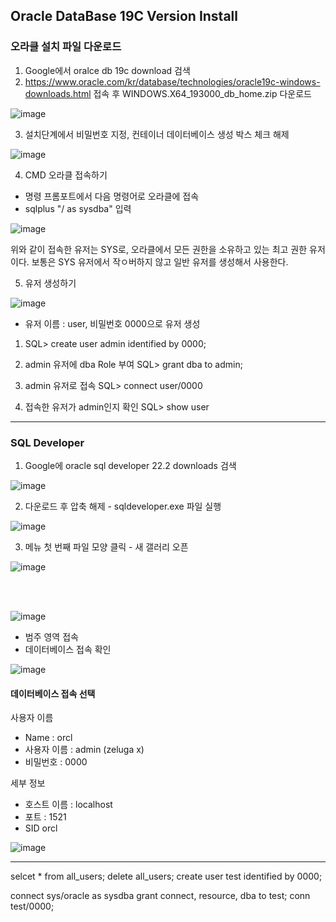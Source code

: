 ## Oracle DataBase 19C Version Install 

### 오라클 설치 파일 다운로드 
1. Google에서 oralce db 19c download 검색
2. https://www.oracle.com/kr/database/technologies/oracle19c-windows-downloads.html 접속 후 WINDOWS.X64_193000_db_home.zip 다운로드

![image](https://github.com/user-attachments/assets/ffd6ed49-b6d5-474f-b76e-e92e900fc523)


3. 설치단계에서 비밀번호 지정, 컨테이너 데이터베이스 생성 박스 체크 해제

![image](https://github.com/user-attachments/assets/92915852-68a3-4eb8-ba4e-a6fb8e2d02ae)

4. CMD 오라클 접속하기
- 명령 프롬포트에서 다음 명령어로 오라클에 접속
- sqlplus "/ as sysdba" 입력


![image](https://github.com/user-attachments/assets/f22bae08-5729-4590-9788-93ab7acb6370)

위와 같이 접속한 유저는 SYS로, 오라클에서 모든 권한을 소유하고 있는 최고 권한 유저이다.
보통은 SYS 유저에서 작ㅇ버하지 않고 일반 유저를 생성해서 사용한다. 

5. 유저 생성하기

![image](https://github.com/user-attachments/assets/414adbfe-1abf-482f-9432-c5aa6ebe5c36)


- 유저 이름 : user, 비밀번호 0000으로 유저 생성
1. SQL> create user admin
  identified by 0000;

2. admin 유저에 dba Role 부여
   SQL> grant dba to admin;

3. admin 유저로 접속
  SQL> connect user/0000

4. 접속한 유저가 admin인지 확인
  SQL> show user 

---

### SQL Developer
1. Google에 oracle sql developer 22.2 downloads 검색


![image](https://github.com/user-attachments/assets/dd228989-59eb-406c-9d1e-c333c60fdcf8)


 2. 다운로드 후 압축 해제 - sqldeveloper.exe 파일 실행


![image](https://github.com/user-attachments/assets/566c3101-da24-48f4-97c0-c90946531d32)


 3. 메뉴 첫 번째 파일 모양 클릭 - 새 갤러리 오픈


![image](https://github.com/user-attachments/assets/ce45cf5e-0bac-4c34-9e42-1a287ebe61fd)


<br>
<br>

![image](https://github.com/user-attachments/assets/aac60847-97d2-4c52-bfb4-693b55f2299c)

- 범주 영역 접속
- 데이터베이스 접속 확인


![image](https://github.com/user-attachments/assets/4619e5a7-4b14-469d-8bcc-80fcff35f93f)

#### 데이터베이스 접속 선택

사용자 이름 

- Name : orcl
- 사용자 이름 : admin (zeluga x)
- 비밀번호 : 0000

세부 정보 

- 호스트 이름 : localhost
- 포트 : 1521
- SID orcl 


![image](https://github.com/user-attachments/assets/93558cfd-e5ec-4ac3-8137-dc934de9acab)


----

selcet * from all_users;
delete all_users;
create user test 
identified by 0000;

connect sys/oracle as sysdba 
grant connect, resource, dba to test;
conn test/0000;

